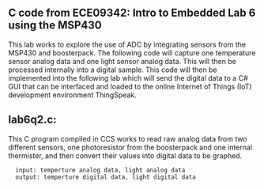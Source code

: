 ## **C code from ECE09342: Intro to Embedded Lab 6 using the MSP430**

This lab works to explore the use of ADC by integrating sensors from the MSP430 and boosterpack. The following code will capture one temperature sensor analog data and one light sensor analog data. This will then be processed internally into a digital sample. This code will then be implemented into the following lab which will send the digital data to a C# GUI that can be interfaced and loaded to the online Internet of Things (IoT) development environment ThingSpeak.

## **lab6q2.c:** 
This C program compiled in CCS works to read raw analog data from two different sensors, one photoresistor from the boosterpack and one internal thermister, and then convert their values into digital data to be graphed. 
```
  input: temperture analog data, light analog data
  output: temperture digital data, light digital data 
```
